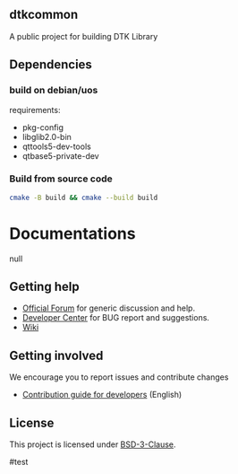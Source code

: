 ## dtkcommon

A public project for building DTK Library

## Dependencies

### build on debian/uos

requirements:

- pkg-config
- libglib2.0-bin
- qttools5-dev-tools
- qtbase5-private-dev

### Build from source code

```bash
cmake -B build && cmake --build build
```

# Documentations

null

## Getting help

- [Official Forum](https://bbs.deepin.org/) for generic discussion and help.
- [Developer Center](https://github.com/linuxdeepin/developer-center) for BUG report and suggestions.
- [Wiki](https://wiki.deepin.org/)

## Getting involved

We encourage you to report issues and contribute changes

- [Contribution guide for developers](https://github.com/linuxdeepin/developer-center/wiki/Contribution-Guidelines-for-Developers-en) (English)

## License

This project is licensed under [BSD-3-Clause](LICENSE).

#test

